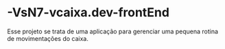 # -VsN7-vcaixa.dev-frontEnd
Esse projeto se trata de uma aplicação para gerenciar uma pequena rotina de movimentações do caixa.
